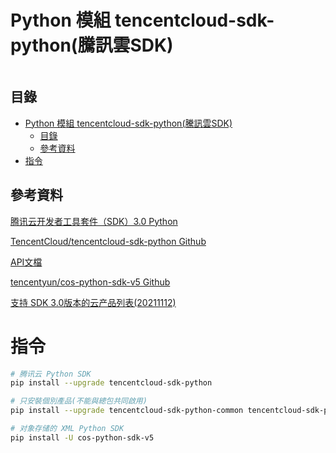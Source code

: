 # Python 模組 tencentcloud-sdk-python(騰訊雲SDK)

```
```

## 目錄

- [Python 模組 tencentcloud-sdk-python(騰訊雲SDK)](#python-模組-tencentcloud-sdk-python騰訊雲sdk)
	- [目錄](#目錄)
	- [參考資料](#參考資料)
- [指令](#指令)

## 參考資料

[腾讯云开发者工具套件（SDK）3.0 Python](https://intl.cloud.tencent.com/zh/document/product/583/19698)

[TencentCloud/tencentcloud-sdk-python Github](https://github.com/TencentCloud/tencentcloud-sdk-python)

[API文檔](https://intl.cloud.tencent.com/zh/document/api)

[tencentyun/cos-python-sdk-v5 Github](https://github.com/tencentyun)

[支持 SDK 3.0版本的云产品列表(20211112)](https://cloud.tencent.com/document/product/494/42698#.E6.94.AF.E6.8C.81-sdk-3.0.E7.89.88.E6.9C.AC.E7.9A.84.E4.BA.91.E4.BA.A7.E5.93.81.E5.88.97.E8.A1.A8)

# 指令

```bash
# 腾讯云 Python SDK
pip install --upgrade tencentcloud-sdk-python

# 只安裝個別產品(不能與總包共同啟用)
pip install --upgrade tencentcloud-sdk-python-common tencentcloud-sdk-python-cvm

# 对象存储的 XML Python SDK
pip install -U cos-python-sdk-v5
```
